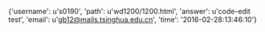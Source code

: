 {'username': u's0190', 'path': u'wd1200/1200.html', 'answer': u'code-edit test', 'email': u'gb12@mails.tsinghua.edu.cn', 'time': '2016-02-28:13:46:10'}
